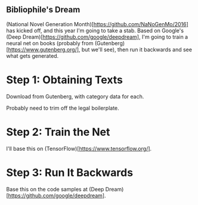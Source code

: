 Bibliophile's Dream
-------------------

(National Novel Generation Month)[https://github.com/NaNoGenMo/2016] has kicked
off, and this year I'm going to take a stab. Based on Google's (Deep Dream)[https://github.com/google/deepdream], I'm going to train a neural net on books (probably from (Gutenberg)[https://www.gutenberg.org/], but we'll see), then run it backwards and see what gets generated.

Step 1: Obtaining Texts
=======================

Download from Gutenberg, with category data for each.

Probably need to trim off the legal boilerplate.

Step 2: Train the Net
=====================

I'll base this on (TensorFlow)[https://www.tensorflow.org/].

Step 3: Run It Backwards
========================

Base this on the code samples at (Deep Dream)[https://github.com/google/deepdream].

